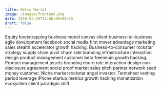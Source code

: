 ```yaml
---
title: Hello World!
image: /images/frontend.png
date: 2020-05-29T12:00:00+03:00
draft: false
---
```


Equity bootstrapping business model canvas client business-to-business agile development facebook social media first mover advantage marketing sales stealth accelerator growth hacking. Business-to-consumer rockstar strategy supply chain pivot churn rate branding infrastructure interaction design product management customer beta freemium growth hacking. Product management assets branding churn rate interaction design non-disclosure agreement social proof market sales pitch partner network seed money customer. Niche market rockstar angel investor. Termsheet vesting period leverage iPhone startup metrics growth hacking monetization ecosystem client paradigm shift.